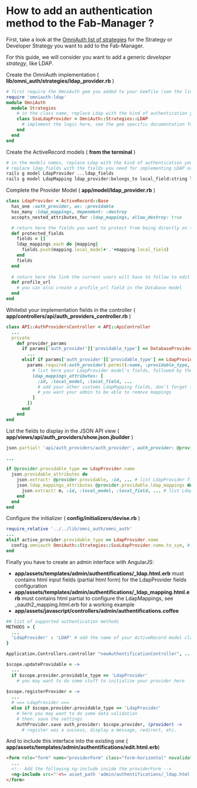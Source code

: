 # How to add an authentication method to the Fab-Manager ?

First, take a look at the [OmniAuth list of strategies](https://github.com/intridea/omniauth/wiki/List-of-Strategies) for the Strategy or Developer Strategy you want to add to the Fab-Manager.
 
For this guide, we will consider you want to add a generic *developer strategy*, like LDAP.

Create the OmniAuth implementation ( **lib/omni_auth/strategies/ldap_provider.rb** )

```ruby
# first require the OmniAuth gem you added to your Gemfile (see the link above for a list of gems)
require 'omniauth-ldap'
module OmniAuth
  module Strategies
    # in the class name, replace Ldap with the kind of authentication you are implementing
    class SsoLdapProvider < OmniAuth::Strategies::LDAP
      # implement the logic here, see the gem specific documentation for more details 
    end
  end
end
```

Create the ActiveRecord models ( **from the terminal** )

```bash
# in the models names, replace Ldap with the kind of authentication you are implementing 
# replace ldap_fields with the fields you need for implementing LDAP or whatever you are implementing
rails g model LdapProvider ...ldap_fields
rails g model LdapMapping ldap_provider:belongs_to local_field:string local_model:string ...ldap_fields
```
    
Complete the Provider Model ( **app/model/ldap_provider.rb** )

```ruby
class LdapProvider < ActiveRecord::Base
  has_one :auth_provider, as: :providable
  has_many :ldap_mappings, dependent: :destroy
  accepts_nested_attributes_for :ldap_mappings, allow_destroy: true

  # return here the fields you want to protect from being directly on the Fab-Manager, typically mapped fields
  def protected_fields
    fields = []
    ldap_mappings.each do |mapping|
      fields.push(mapping.local_model+'.'+mapping.local_field)
    end
    fields
  end
  
  # return here the link the current users will have to follow to edit his profile on the SSO
  def profile_url
    # you can also create a profile_url field in the Database model
  end
end
```
Whitelist your implementation fields in the controller ( **app/controllers/api/auth_providers_controller.rb** )

```ruby
class API::AuthProvidersController < API::ApiController
  ...
  private
    def provider_params
      if params['auth_provider']['providable_type'] == DatabaseProvider.name
        ...
      elsif if params['auth_provider']['providable_type'] == LdapProvider.name
        params.require(:auth_provider).permit(:name, :providable_type, providable_attributes: [
          # list here your LdapProvider model's fields, followed by the mappings :
          ldap_mappings_attributes: [
            :id, :local_model, :local_field, ...
            # add your other customs LdapMapping fields, don't forget the :_destroy symbol if
            # you want your admin to be able to remove mappings 
          ]
        ])
      end
    end
end 
```

List the fields to display in the JSON API view ( **app/views/api/auth_providers/show.json.jbuilder** )

```ruby
json.partial! 'api/auth_providers/auth_provider', auth_provider: @provider

...

if @provider.providable_type == LdapProvider.name
  json.providable_attributes do
    json.extract! @provider.providable, :id, ... # list LdapProvider fields here
    json.ldap_mappings_attributes @provider.providable.ldap_mappings do |m|
      json.extract! m, :id, :local_model, :local_field, ... # list LdapMapping fields here
    end
  end
end
```

Configure the initializer ( **config/initializers/devise.rb** )

```ruby
require_relative '../../lib/omni_auth/omni_auth'
...
elsif active_provider.providable_type == LdapProvider.name
  config.omniauth OmniAuth::Strategies::SsoLdapProvider.name.to_sym, # pass here the required parameters, see the gem documentation for details
end
```
    
Finally you have to create an admin interface with AngularJS:

- **app/assets/templates/admin/authentifications/_ldap.html.erb** must contains html input fields (partial html form) for the LdapProvider fields configuration
- **app/assets/templates/admin/authentifications/_ldap_mapping.html.erb** must contains html partial to configure the LdapMappings, see _oauth2_mapping.html.erb for a working example
- **app/assets/javascript/controllers/admin/authentifications.coffee**

```coffeescript
## list of supported authentication methods
METHODS = {
  ...
  'LdapProvider' : 'LDAP' # add the name of your ActiveRecord model class here as a hash key, associated with a human readable name as a hash value (string) 
}

Application.Controllers.controller "newAuthentificationController", ...

$scope.updateProvidable = -> 
  ...
  if $scope.provider.providable_type == 'LdapProvider'
    # you may want to do some stuff to initialize your provider here
    
$scope.registerProvider = ->
  ...
  # === LdapProvider ===
  else if $scope.provider.providable_type == 'LdapProvider'
    # here you may want to do some data validation
    # then: save the settings
    AuthProvider.save auth_provider: $scope.provider, (provider) ->
      # register was a success, display a message, redirect, etc.
```

And to include this interface into the existing one ( **app/assets/templates/admin/authentifications/edit.html.erb**)

```html
<form role="form" name="providerForm" class="form-horizontal" novalidate>
  ...
  <!-- Add the following ng-include inside the providerForm -->
  <ng-include src="'<%= asset_path 'admin/authentifications/_ldap.html'%>'" ng-if="provider.providable_type == 'LdapProvider'"></ng-include>
</form>
```
    